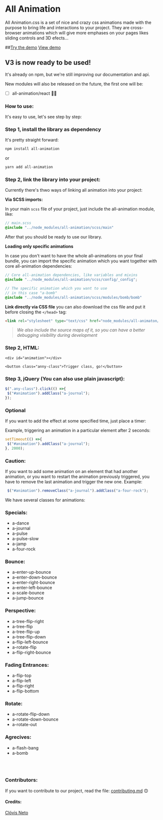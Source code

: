 All Animation
=============

All Animation.css is a set of nice and crazy css animations made with the purpose to bring life and interactions to your project. They are cross-browser animations which will give more emphases on your pages likes sliding controls and 3D efects...

##[Try the demo](http://clovisdasilvaneto.github.io/all-animation/)
<a href="http://clovisdasilvaneto.github.io/all-animation/">View demo</a>

## V3 is now ready to be used!
It's already on npm, but we're still improving our documentation and api.

New modules will also be released on the future, the first one will be:

- [ ] all-animation/react 🥰🥰 

### How to use:

It's easy to use, let's see step by step:

### Step 1, install the library as dependency

It's pretty straight forward:

```sh
npm install all-animation
```
or 
```sh
yarn add all-animation
```

### Step 2, link the library into your project:

Currently there's thwo ways of linking all animation into your project:

**Via SCSS imports:**

In your main `scss` file of your project, just include the all-animation module, like:

```scss
// main.scss
@include "../node_modules/all-animation/scss/main"
```
After that you should be ready to use our library.

**Loading only specific animations**

In case you don't want to have the whole all-animations on your final bundle, you can import the specific animation which you want together with core all-animation dependencies:

```scss
// Core all-animation dependencies, like variables and mixins
@include "../node_modules/all-animation/scss/config/_config";

// The specific animation which you want to use
// in this case "a-bomb"
@include "../node_modules/all-animation/scss/modules/bomb/bomb"
```


**Link directly via CSS file**
you can also download the css file and put it before closing the `</head>` tag:

```html
<link rel="stylesheet" type="text/css" href="node_modules/all-animaton/dist/all-animation.css" />
```
> _We also include the source maps of it, so you can have a better debugging visibility during development_

### Step 2, HTML:

```
<div id="animation"></div>

<button class="anny-class">Trigger class, go!</button>

```

### Step 3, jQuery (You can also use plain javascript):

```js
$(".any-class").click(() =>{
 $("#animation").addClass("a-journal");
});
```

### Optional

If you want to add the effect at some specified time, just place a timer:

Example, triggering an animation in a particular element after 2 seconds:

```js
setTimeout(() =>{
 $("#animation").addClass("a-journal");
}, 2000);
```

### Caution:

If you want to add some animation on an element that had another animation, or you want to restart the animation previously triggered, you have to remove the last animation and trigger the new one. Example:


```js
 $("#animation").removeClass("a-journal").addClass("a-four-rock");
```

We have several classes for animations:

### Specials:

<ul>
 <li>a-dance</li>
 <li>a-journal</li>
 <li>a-pulse</li>
 <li>a-pulse-slow</li>
 <li>a-jamp</li>
 <li>a-four-rock</li>
</ul>

### Bounce:
<ul>
 <li>a-enter-up-bounce </li>
 <li>a-enter-down-bounce</li>
 <li>a-enter-right-bounce </li>
 <li>a-enter-left-bounce</li>
 <li>a-scale-bounce</li>
 <li>a-jump-bounce</li>
</ul>

### Perspective:
<ul>
 <li>a-tree-flip-right</li>
 <li>a-tree-flip</li>
 <li>a-tree-flip-up</li>
 <li>a-tree-flip-down</li>
 <li>a-flip-left-bounce</li>
 <li>a-rotate-flip</li>
 <li>a-flip-right-bounce</li>
</ul>

### Fading Entrances:
<ul>
 <li>a-flip-top</li>
 <li>a-flip-left</li>
 <li>a-flip-right</li>
 <li>a-flip-bottom</li>
</ul>

### Rotate:
<ul>
 <li>a-rotate-flip-down</li>
 <li>a-rotate-down-bounce</li>
 <li>a-rotate-out</li>
</ul>

### Agrecives:
<ul>
 <li>a-flash-bang</li>
 <li>a-bomb</li>
</ul>

<br>
<br>

### Contributors:
If you want to contribute to our project, read the file: <a href="contributing.md">contributing.md</a> 😊

#### Credits:

<a href="http://clovisdasilvaneto.github.io" target="_blank">Clóvis Neto</a>